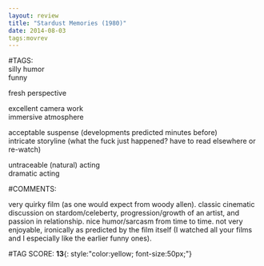```yaml
---  
layout: review  
title: "Stardust Memories (1980)"  
date: 2014-08-03  
tags:movrev  
---  
```

  
#TAGS:  
silly humor  
funny  
  
fresh perspective  
  
excellent camera work  
immersive atmosphere  
  
acceptable suspense (developments predicted minutes before)  
intricate storyline (what the fuck just happened? have to read elsewhere or re-watch)  
  
untraceable (natural) acting  
dramatic acting  
  
#COMMENTS:  
  
very quirky film (as one would expect from woody allen). classic cinematic discussion on stardom/celeberty, progression/growth of an artist, and passion in relationship. nice humor/sarcasm from time to time. not very enjoyable, ironically as predicted by the film itself (I watched all your films and I especially like the earlier funny ones).  
  
  
  
  
  
#TAG SCORE: **13**{: style:"color:yellow; font-size:50px;"}  
